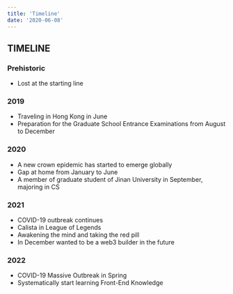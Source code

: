 ```yaml
---
title: 'Timeline'
date: '2020-06-08'
---
```

## **TIMELINE**

### Prehistoric
-  Lost at the starting line

###  2019
- Traveling in Hong Kong in June
- Preparation for the Graduate School Entrance Examinations from August to December

### 2020
- A new crown epidemic has started to emerge globally
- Gap at home from January to June
- A member of graduate student of Jinan University in September, majoring in CS

### 2021
- COVID-19 outbreak continues
- Calista in League of Legends
- Awakening the mind and taking the red pill
- In December wanted to be a web3 builder in the future

### 2022
- COVID-19 Massive Outbreak in Spring
- Systematically start learning Front-End Knowledge



